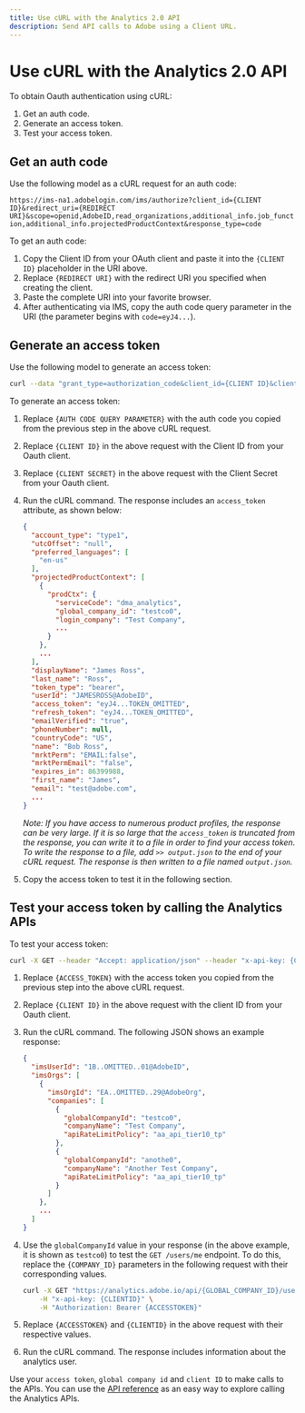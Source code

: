 ```yaml
---
title: Use cURL with the Analytics 2.0 API
description: Send API calls to Adobe using a Client URL.
---
```


# Use cURL with the Analytics 2.0 API

To obtain Oauth authentication using cURL:

1. Get an auth code.
1. Generate an access token.
1. Test your access token.

## Get an auth code

Use the following model as a cURL request for an auth code:

`https://ims-na1.adobelogin.com/ims/authorize?client_id={CLIENT ID}&redirect_uri={REDIRECT URI}&scope=openid,AdobeID,read_organizations,additional_info.job_function,additional_info.projectedProductContext&response_type=code`

To get an auth code:

1. Copy the Client ID from your OAuth client and paste it into the `{CLIENT ID}` placeholder in the URI above.
1. Replace `{REDIRECT URI}` with the redirect URI you specified when creating the client.
1. Paste the complete URI into your favorite browser.
1. After authenticating via IMS, copy the auth code query parameter in the URI (the parameter begins with `code=eyJ4...`).

## Generate an access token

Use the following model to generate an access token:

```sh
curl --data "grant_type=authorization_code&client_id={CLIENT ID}&client_secret={CLIENT SECRET}&code={AUTH CODE QUERY PARAMETER}" https://ims-na1.adobelogin.com/ims/token/v1
```

To generate an access token:

1. Replace `{AUTH CODE QUERY PARAMETER}` with the auth code you copied from the previous step in the above cURL request.
2. Replace `{CLIENT ID}` in the above request with the Client ID from your Oauth client.
3. Replace `{CLIENT SECRET}` in the above request with the Client Secret from your Oauth client.
4. Run the cURL command. The response includes an `access_token` attribute, as shown below:

   ```json
   {
     "account_type": "type1",
     "utcOffset": "null",
     "preferred_languages": [
       "en-us"
     ],
     "projectedProductContext": [
       {
         "prodCtx": {
           "serviceCode": "dma_analytics",
           "global_company_id": "testco0",
           "login_company": "Test Company",
           ...
         }
       },
       ...
     ],
     "displayName": "James Ross",
     "last_name": "Ross",
     "token_type": "bearer",
     "userId": "JAMESROSS@AdobeID",
     "access_token": "eyJ4...TOKEN_OMITTED",
     "refresh_token": "eyJ4...TOKEN_OMITTED",
     "emailVerified": "true",
     "phoneNumber": null,
     "countryCode": "US",
     "name": "Bob Ross",
     "mrktPerm": "EMAIL:false",
     "mrktPermEmail": "false",
     "expires_in": 86399988,
     "first_name": "James",
     "email": "test@adobe.com",
     ...
   }
   ```

   *Note: If you have access to numerous product profiles, the response can be very large. If it is so large that the `access_token` is truncated from the response, you can write it to a file in order to find your access token. To write the response to a file, add `>> output.json` to the end of your cURL request. The response is then written to a file named `output.json`.*

5. Copy the access token to test it in the following section.

## Test your access token by calling the Analytics APIs

To test your access token:

```sh
curl -X GET --header "Accept: application/json" --header "x-api-key: {CLIENT ID}" --header "Authorization: Bearer {ACCESS_TOKEN}" "https://analytics.adobe.io/discovery/me"
```

1. Replace `{ACCESS_TOKEN}` with the access token you copied from the previous step into the above cURL request.
1. Replace `{CLIENT ID}` in the above request with the client ID from your Oauth client.
1. Run the cURL command. The following JSON shows an example response:

   ```json
   {
     "imsUserId": "1B..OMITTED..01@AdobeID",
     "imsOrgs": [
       {
         "imsOrgId": "EA..OMITTED..29@AdobeOrg",
         "companies": [
           {
             "globalCompanyId": "testco0",
             "companyName": "Test Company",
             "apiRateLimitPolicy": "aa_api_tier10_tp"
           },
           {
             "globalCompanyId": "anothe0",
             "companyName": "Another Test Company",
             "apiRateLimitPolicy": "aa_api_tier10_tp"
           }
         ]
       },
       ...
     ]
   }
   ```

2. Use the `globalCompanyId` value in your response (in the above example, it is shown as `testco0`) to test the `GET /users/me` endpoint. To do this, replace the `{COMPANY_ID}` parameters in the following request with their corresponding values.

   ```sh
   curl -X GET "https://analytics.adobe.io/api/{GLOBAL_COMPANY_ID}/users/me" \
       -H "x-api-key: {CLIENTID}" \
       -H "Authorization: Bearer {ACCESSTOKEN}"
   ```

3. Replace `{ACCESSTOKEN}` and `{CLIENTID}` in the above request with their respective values.
4. Run the cURL command. The response includes information about the analytics user.

Use your `access token`, `global company id` and `client ID` to make calls to the APIs. You can use the [API reference](../../apis/index.md) as an easy way to explore calling the Analytics APIs.
